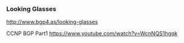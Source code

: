 
### Looking Glasses
http://www.bgp4.as/looking-glasses

CCNP BGP Part1
https://www.youtube.com/watch?v=WcnNQS1hgqk
